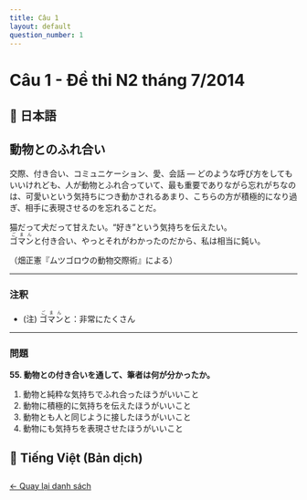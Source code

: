 ```yaml
---
title: Câu 1
layout: default
question_number: 1
---
```


# Câu 1 - Đề thi N2 tháng 7/2014
## 📖 日本語
## 動物とのふれ合い

交際、付き合い、コミュニケーション、愛、会話 ― どのような呼び方をしてもいいけれども、人が動物とふれ合っていて、最も重要でありながら忘れがちなのは、可愛いという気持ちにつき動かされるあまり、こちらの方が積極的になり過ぎ、相手に表現させるのを忘れることだ。  

猫だって犬だって甘えたい。“好き”という気持ちを伝えたい。  
<ruby>ゴマン<rt>ごまん</rt></ruby>と付き合い、やっとそれがわかったのだから、私は相当に鈍い。  

（畑正憲『ムツゴロウの動物交際術』による）  

---

### 注釈
- (注) <ruby>ゴマン<rt>ごまん</rt></ruby>と：非常にたくさん  

---

### 問題

**55. 動物との付き合いを通して、筆者は何が分かったか。**  

1) 動物と純粋な気持ちでふれ合ったほうがいいこと  
2) 動物に積極的に気持ちを伝えたほうがいいこと  
3) 動物とも人と同じように接したほうがいいこと  
4) 動物にも気持ちを表現させたほうがいいこと  


## 📘 Tiếng Việt (Bản dịch)

<div style="margin-top: 2em;">
  <a href="/exam/n2/2014/">← Quay lại danh sách</a>
</div>